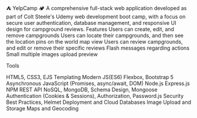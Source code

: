 ⛺ YelpCamp 🏕️
A comprehensive full-stack web application developed as part of Colt Steele's Udemy web development boot camp, with a focus on secure user authentication, database management, and responsive UI design for campground reviews.
Features
Users can create, edit, and remove campgrounds
Users can locate their campgrounds, and then see the location pins on the world map view
Users can review campgrounds, and edit or remove their specific reviews
Flash messages regarding actions
Small multiple images upload preview

Tools

HTML5, CSS3, EJS Templating
Modern JS(ES6)
Flexbox, Bootstrap 5
Asynchronous JavaScript (Promises, async/await, DOM)
Node.js
Express.js
NPM
REST API
NoSQL, MongoDB, Schema Design, Mongoose
Authentication (Cookies & Sessions), Authorization, Password.js
Security Best Practices, Helmet
Deployment and Cloud Databases
Image Upload and Storage
Maps and Geocoding
